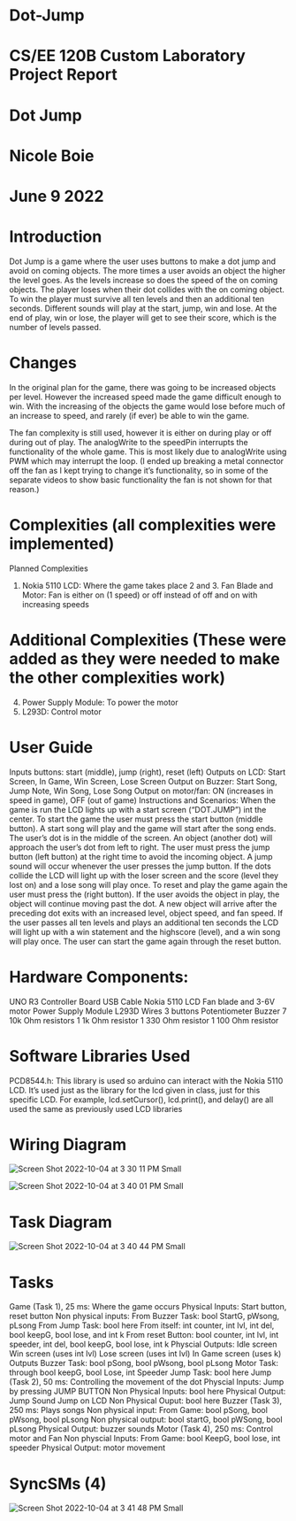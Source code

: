 # Dot-Jump
# CS/EE 120B Custom Laboratory Project Report
# Dot Jump
# Nicole Boie
# June 9 2022

# Introduction
Dot Jump is a game where the user uses buttons to make a dot jump and avoid on coming objects. The more times a user avoids an object the higher the level goes. As the levels increase so does the speed of the on coming objects. The player loses when their dot collides with the on coming object. To win the player must survive all ten levels and then an additional ten seconds. Different sounds will play at the start, jump, win and lose. At the end of play, win or lose, the player will get to see their score, which is the number of levels passed.

# Changes
In the original plan for the game, there was going to be increased objects per level. However the increased speed made the game difficult enough to win. With the increasing of the objects the game would lose before much of an increase to speed, and rarely (if ever) be able to win the game.

The fan complexity is still used, however it is either on during play or off during out of play. The analogWrite to the speedPin interrupts the functionality of the whole game. This is most likely due to analogWrite using PWM which may interrupt the loop. 
(I ended up breaking a metal connector off the fan as I kept trying to change it’s functionality, so in some of the separate videos to show basic functionality the fan is not shown for that reason.) 

# Complexities (all complexities were implemented)
Planned Complexities
1. Nokia 5110 LCD: Where the game takes place
2 and 3. Fan Blade and Motor: Fan is either on (1 speed) or off instead of off and on with increasing speeds
# Additional Complexities (These were added as they were needed to make the other complexities work)
4. Power Supply Module: To power the motor
5. L293D: Control motor

# User Guide
Inputs buttons: start (middle), jump (right), reset (left)
Outputs on LCD: Start Screen, In Game, Win Screen, Lose Screen
Output on Buzzer: Start Song, Jump Note, Win Song, Lose Song
Output on motor/fan: ON (increases in speed in game), OFF (out of game)
Instructions and Scenarios:
When the game is run the LCD lights up with a start screen (“DOT.JUMP”) int the center.
To start the game the user must press the start button (middle button).
A start song will play and the game will start after the song ends.
The user’s dot is in the middle of the screen.
An object (another dot) will approach the user’s dot from left to right.
The user must press the jump button (left button) at the right time to avoid the incoming object.
A jump sound will occur whenever the user presses the jump button.
If the dots collide the LCD will light up with the loser screen and the score (level they lost on) and a lose song will play once.
To reset and play the game again the user must press the (right button).
If the user avoids the object in play, the object will continue moving past the dot.
A new object will arrive after the preceding dot exits with an increased level, object speed, and fan speed.
If the user passes all ten levels and plays an additional ten seconds the LCD will light up with a win statement and the highscore (level), and a win song will play once.
The user can start the game again through the reset button.

# Hardware Components:
UNO R3 Controller Board
USB Cable
Nokia 5110 LCD
Fan blade and 3-6V motor
Power Supply Module
L293D
Wires
3 buttons
Potentiometer
Buzzer
7 10k Ohm resistors
1 1k Ohm resistor
1 330 Ohm resistor
1 100 Ohm resistor

# Software Libraries Used
PCD8544.h: This library is used so arduino can interact with the Nokia 5110 LCD. It’s used just as the library for the lcd given in class, just for this specific LCD. For example, lcd.setCursor(), lcd.print(), and delay() are all used the same as previously used LCD libraries

# Wiring Diagram		 	 	 		
	
![Screen Shot 2022-10-04 at 3 30 11 PM Small](https://user-images.githubusercontent.com/86252234/193943664-f6ba0920-94a4-47c2-b3d9-7efa4443f385.jpeg)

	 	 	 		
![Screen Shot 2022-10-04 at 3 40 01 PM Small](https://user-images.githubusercontent.com/86252234/193943803-92b7dd36-a6d8-40f6-8a6d-c1ba2140aec6.jpeg)
		 			
		
# Task Diagram

![Screen Shot 2022-10-04 at 3 40 44 PM Small](https://user-images.githubusercontent.com/86252234/193943903-e2b878fd-1a30-45c6-9ec4-ff9aed86980c.jpeg)

# Tasks
Game (Task 1), 25 ms: Where the game occurs
Physical Inputs: Start button, reset button
Non physical inputs: 
	From Buzzer Task: bool StartG, pWsong, pLsong
	From Jump Task: bool here
	From itself: int counter, int lvl, int del, bool keepG, bool lose, and int k
	From reset Button: bool counter, int lvl, int speeder, int del, bool keepG, bool lose, int k
Physcial Outputs:
	Idle screen
	Win screen (uses int lvl)
	Lose screen (uses int lvl)
	In Game screen (uses k)
Outputs
	Buzzer Task: bool pSong, bool pWsong, bool pLsong
	Motor Task: through bool keepG, bool Lose, int Speeder
	Jump Task: bool here
	Jump (Task 2), 50 ms: Controlling the movement of the dot
	Physcial Inputs: Jump by pressing JUMP BUTTON
	Non Physical Inputs: bool here
Physical Output: 
	Jump Sound
	Jump on LCD
	Non Physical Ouput: bool here
	Buzzer (Task 3), 250 ms: Plays songs
Non physical input:
	From Game: bool pSong, bool pWsong, bool pLsong
	Non physical output: bool startG, bool pWSong, bool pLsong
	Physical Output: buzzer sounds
	Motor (Task 4), 250 ms: Control motor and Fan
Non physcial Inputs:
	From Game: bool KeepG, bool lose, int speeder
Physical Output: motor movement

# SyncSMs (4)

![Screen Shot 2022-10-04 at 3 41 48 PM Small](https://user-images.githubusercontent.com/86252234/193944127-a37f9e2c-5bc0-4dc0-bfbf-55fefd733a07.jpeg)



